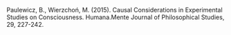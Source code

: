﻿---
layout: post
date:   2015-01-03 09:00:00
link: https://ruj.uj.edu.pl/xmlui/handle/item/20437
categories: article
---

Paulewicz, B., Wierzchoń, M. (2015). Causal Considerations in Experimental Studies on Consciousness. Humana.Mente Journal of Philosophical Studies, 29, 227-242.
